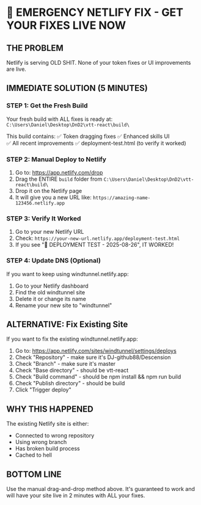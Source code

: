 # 🚨 EMERGENCY NETLIFY FIX - GET YOUR FIXES LIVE NOW

## THE PROBLEM
Netlify is serving OLD SHIT. None of your token fixes or UI improvements are live.

## IMMEDIATE SOLUTION (5 MINUTES)

### STEP 1: Get the Fresh Build
Your fresh build with ALL fixes is ready at:
`C:\Users\Daniel\Desktop\DnD2\vtt-react\build\`

This build contains:
✅ Token dragging fixes
✅ Enhanced skills UI  
✅ All recent improvements
✅ deployment-test.html (to verify it worked)

### STEP 2: Manual Deploy to Netlify
1. Go to: https://app.netlify.com/drop
2. Drag the ENTIRE `build` folder from `C:\Users\Daniel\Desktop\DnD2\vtt-react\build\`
3. Drop it on the Netlify page
4. It will give you a new URL like: `https://amazing-name-123456.netlify.app`

### STEP 3: Verify It Worked
1. Go to your new Netlify URL
2. Check: `https://your-new-url.netlify.app/deployment-test.html`
3. If you see "🚀 DEPLOYMENT TEST - 2025-08-26", IT WORKED!

### STEP 4: Update DNS (Optional)
If you want to keep using windtunnel.netlify.app:
1. Go to your Netlify dashboard
2. Find the old windtunnel site
3. Delete it or change its name
4. Rename your new site to "windtunnel"

## ALTERNATIVE: Fix Existing Site
If you want to fix the existing windtunnel.netlify.app:
1. Go to: https://app.netlify.com/sites/windtunnel/settings/deploys
2. Check "Repository" - make sure it's DJ-github88/Descension
3. Check "Branch" - make sure it's master
4. Check "Base directory" - should be vtt-react
5. Check "Build command" - should be npm install && npm run build
6. Check "Publish directory" - should be build
7. Click "Trigger deploy"

## WHY THIS HAPPENED
The existing Netlify site is either:
- Connected to wrong repository
- Using wrong branch
- Has broken build process
- Cached to hell

## BOTTOM LINE
Use the manual drag-and-drop method above. It's guaranteed to work and will have your site live in 2 minutes with ALL your fixes.
